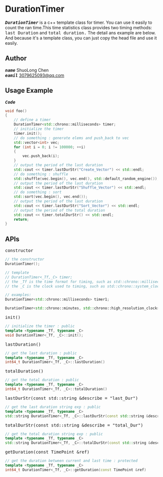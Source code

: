 # DurationTimer
<kbd>___DurationTimer___</kbd> is a c++ template class for timer. You can use it easily to count the ran time.This time statistics class provides two timing methods: <kbd>last Duration</kbd> and <kbd>total duration.</kbd> The detail ans example are below.  
And because it's a template class, you can just copy the head file and use it easily.
## Author
<kbd>___name___</kbd> ShuoLong Chen  
<kbd>___eamil___</kbd> 3079625093@qq.com
## Usage Example
<kbd>___Code___</kbd> 

```cpp
void foo()
{
    // define a timer
    DurationTimer<std::chrono::milliseconds> timer;
    // initialize the timer
    timer.init();
    // do something : generate elems and push_back to vec
    std::vector<int> vec;
    for (int i = 0; i != 100000; ++i)
    {
        vec.push_back(i);
    }
    // output the period of the last duration
    std::cout << timer.lastDurStr("Create_Vector") << std::endl;
    // do something : shuffle
    std::shuffle(vec.begin(), vec.end(), std::default_random_engine());
    // output the period of the last duration
    std::cout << timer.lastDurStr("Shuffle_Vector") << std::endl;
    // do something : sort
    std::sort(vec.begin(), vec.end());
    // output the period of the last duration
    std::cout << timer.lastDurStr("Sort_Vector") << std::endl;
    // output the period of the total duration
    std::cout << timer.totalDurStr() << std::endl;
    return;
}
```

## APIs
<kbd>constructor</kbd> 

```cpp
// the constructor
DurationTimer();

// template
// DurationTimer<_Tf,_C> timer;
// the _Tf is the time format for timing, such as std::chrono::milliseconds, std::chrono::minutes and so on.
// the _C is the clock used to timing, such as std::chrono::system_clock, std::chrono::high_resolution_clock, std::chrono::steady_clock.

// examples: 
DurationTimer<std::chrono::milliseconds> timer1;

DurationTimer<std::chrono::minutes, std::chrono::high_resolution_clock> timer2;

```
<kbd>init()</kbd> 

```cpp
// initialize the timer : public
template <typename _Tf, typename _C>
void DurationTimer<_Tf, _C>::init();
```
<kbd>lastDuration()</kbd> 

```cpp
// get the last duration : public
template <typename _Tf, typename _C>
int64_t DurationTimer<_Tf, _C>::lastDuration()
```
<kbd>totalDuration()</kbd> 

```cpp
// get the total duration : public
template <typename _Tf, typename _C>
int64_t DurationTimer<_Tf, _C>::totalDuration()
```
<kbd>lastDurStr(const std::string &describe = "last_Dur")</kbd> 

```cpp
// get the last duration string exp : public
template <typename _Tf, typename _C>
std::string DurationTimer<_Tf, _C>::lastDurStr(const std::string &describe = "last_Dur")
```
<kbd>totalDurStr(const std::string &describe = "total_Dur")</kbd> 

```cpp
// get the total duration string exp : public
template <typename _Tf, typename _C>
std::string DurationTimer<_Tf, _C>::totalDurStr(const std::string &describe = "total_Dur")
```
<kbd>getDuration(const TimePoint &ref)</kbd> 

```cpp
// get the duration between current and last time : protected
template <typename _Tf, typename _C>
int64_t DurationTimer<_Tf, _C>::getDuration(const TimePoint &ref)
```